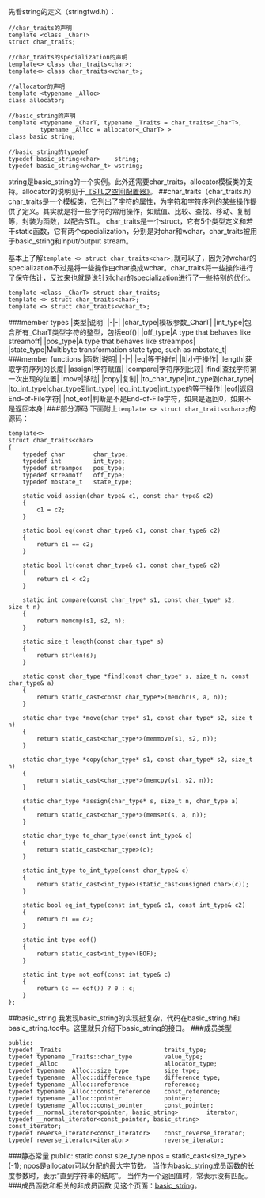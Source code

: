 先看string的定义（stringfwd.h）：
```
//char_traits的声明
template <class _CharT>
struct char_traits;

//char_traits的specialization的声明
template<> class char_traits<char>;
template<> class char_traits<wchar_t>;

//allocator的声明
template <typename _Alloc>
class allocator;

//basic_string的声明
template <typename _CharT, typename _Traits = char_traits<_CharT>,
         typename _Alloc = allocator<_CharT> >
class basic_string;

//basic_string的typedef
typedef basic_string<char>    string;
typedef basic_string<wchar_t> wstring;
```
string是basic_string的一个实例。此外还需要char_traits，allocator模板类的支持。allocator的说明见于[《STL之空间配置器》](http://blog.csdn.net/liuyuan185442111/article/details/45743345)。
##char_traits（char_traits.h）
char_traits是一个模板类，它列出了字符的属性，为字符和字符序列的某些操作提供了定义。其实就是将一些字符的常用操作，如赋值、比较、查找、移动、复制等，封装为函数，以配合STL。
char_traits是一个struct，它有5个类型定义和若干static函数，它有两个specialization，分别是对char和wchar，char_traits被用于basic_string和input/output stream。

基本上了解`template <> struct char_traits<char>;`就可以了，因为对wchar的specialization不过是将一些操作由char换成wchar。char_traits将一些操作进行了保守估计，反过来也就是说针对char的specialization进行了一些特别的优化。
```
template <class _CharT> struct char_traits;
template <> struct char_traits<char>;
template <> struct char_traits<wchar_t>;
```
###member types
|类型|说明|
|-|-|
|char_type|模板参数_CharT|
|int_type|包含所有_CharT类型字符的整型，包括eof()|
|off_type|A type that behaves like streamoff|
|pos_type|A type that behaves like streampos|
|state_type|Multibyte transformation state type, such as mbstate_t|
###member functions
|函数|说明|
|-|-|
|eq|等于操作|
|lt|小于操作|
|length|获取字符序列的长度|
|assign|字符赋值|
|compare|字符序列比较|
|find|查找字符第一次出现的位置|
|move|移动|
|copy|复制|
|to_char_type|int_type到char_type|
|to_int_type|char_type到int_type|
|eq_int_type|int_type的等于操作|
|eof|返回End-of-File字符|
|not_eof|判断是不是End-of-File字符，如果是返回0，如果不是返回本身|
###部分源码
下面附上`template <> struct char_traits<char>;`的源码：
```
template<>
struct char_traits<char>
{
    typedef char 		char_type;
    typedef int 	    int_type;
    typedef streampos 	pos_type;
    typedef streamoff 	off_type;
    typedef mbstate_t 	state_type;

    static void assign(char_type& c1, const char_type& c2)
    {
        c1 = c2;
    }

    static bool eq(const char_type& c1, const char_type& c2)
    {
        return c1 == c2;
    }

    static bool lt(const char_type& c1, const char_type& c2)
    {
        return c1 < c2;
    }

    static int compare(const char_type* s1, const char_type* s2, size_t n)
    {
        return memcmp(s1, s2, n);
    }

    static size_t length(const char_type* s)
    {
        return strlen(s);
    }

    static const char_type *find(const char_type* s, size_t n, const char_type& a)
    {
        return static_cast<const char_type*>(memchr(s, a, n));
    }

    static char_type *move(char_type* s1, const char_type* s2, size_t n)
    {
        return static_cast<char_type*>(memmove(s1, s2, n));
    }

    static char_type *copy(char_type* s1, const char_type* s2, size_t n)
    {
        return static_cast<char_type*>(memcpy(s1, s2, n));
    }

    static char_type *assign(char_type* s, size_t n, char_type a)
    {
        return static_cast<char_type*>(memset(s, a, n));
    }

    static char_type to_char_type(const int_type& c)
    {
        return static_cast<char_type>(c);
    }

    static int_type to_int_type(const char_type& c)
    {
        return static_cast<int_type>(static_cast<unsigned char>(c));
    }

    static bool eq_int_type(const int_type& c1, const int_type& c2)
    {
        return c1 == c2;
    }

    static int_type eof()
    {
        return static_cast<int_type>(EOF);
    }

    static int_type not_eof(const int_type& c)
    {
        return (c == eof()) ? 0 : c;
    }
};
```
##basic_string
我发现basic_string的实现挺复杂，代码在basic_string.h和basic_string.tcc中。这里就只介绍下basic_string的接口。
###成员类型
```
public:
typedef _Traits								traits_type;
typedef typename _Traits::char_type			value_type;
typedef _Alloc								allocator_type;
typedef typename _Alloc::size_type			size_type;
typedef typename _Alloc::difference_type	difference_type;
typedef typename _Alloc::reference			reference;
typedef typename _Alloc::const_reference	const_reference;
typedef typename _Alloc::pointer			pointer;
typedef typename _Alloc::const_pointer		const_pointer;
typedef __normal_iterator<pointer, basic_string>		iterator;
typedef __normal_iterator<const_pointer, basic_string>	const_iterator;
typedef reverse_iterator<const_iterator>	const_reverse_iterator;
typedef reverse_iterator<iterator>			reverse_iterator;
```
###静态常量
	public:
	static const size_type npos = static_cast<size_type>(-1);
npos是allocator可以分配的最大字节数。
当作为basic_string成员函数的长度参数时，表示“直到字符串的结尾”。
当作为一个返回值时，常表示没有匹配。
###成员函数和相关的非成员函数
见这个页面：[basic_string](http://www.cplusplus.com/reference/string/basic_string/)。